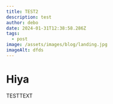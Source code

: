 ```yaml
---
title: TEST2
description: test
author: debo
date: 2024-01-31T12:38:58.286Z
tags:
  - post
image: /assets/images/blog/landing.jpg
imageAlt: dfds
---
```

# Hiya



TESTTEXT